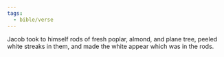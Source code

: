 ```yaml
---
tags:
  - bible/verse
---
```

Jacob took to himself rods of fresh poplar, almond, and plane tree, peeled white streaks in them, and made the white appear which was in the rods.